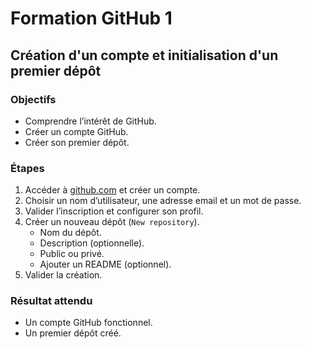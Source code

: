 # Formation GitHub 1
## Création d'un compte et initialisation d'un premier dépôt

### Objectifs
- Comprendre l’intérêt de GitHub.
- Créer un compte GitHub.
- Créer son premier dépôt.

### Étapes
1. Accéder à [github.com](https://github.com) et créer un compte.
2. Choisir un nom d’utilisateur, une adresse email et un mot de passe.
3. Valider l’inscription et configurer son profil.
4. Créer un nouveau dépôt (`New repository`).
   - Nom du dépôt.
   - Description (optionnelle).
   - Public ou privé.
   - Ajouter un README (optionnel).
5. Valider la création.

### Résultat attendu
- Un compte GitHub fonctionnel.
- Un premier dépôt créé.